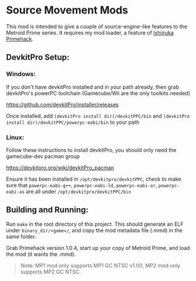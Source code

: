 # Source Movement Mods
This mod is intended to give a couple of source-engine-like features to the Metroid Prime series. It requires my mod loader, a feature of [Ishiiruka Primehack](https://github.com/shiiion/Ishiiruka).

## DevkitPro Setup:
### Windows:
If you don't have devkitPro installed and in your path already, then grab devkitPro's powerPC toolchain (Gamecube/Wii are the only toolkits needed)

https://github.com/devkitPro/installer/releases

Once installed, add `(devkitPro install dir)/devkitPPC/bin` and `(devkitPro install dir)/devkitPPC/powerpc-eabi/bin` to your path

### Linux:
Follow these instructions to install devkitPro, you should only need the gamecube-dev pacman group

https://devkitpro.org/wiki/devkitPro_pacman

Ensure it has been installed in `/opt/devkitpro/devkitPPC`, check to make sure that `powerpc-eabi-g++`, `powerpc-eabi-ld`, `powerpc-eabi-ar`, `powerpc-eabi-as` are all under `/opt/devkitpro/devkitPPC/bin`

## Building and Running:
Run `make` in the root directory of this project. This should generate an ELF under `binary_dir/<game>/`, and copy the mod metadata file (.mmd) in the same folder.

Grab Primehack version 1.0.4, start up your copy of Metroid Prime, and load the mod (it wants the .mmd).

> Note: MP1 mod only supports MP1 GC NTSC v1.00, MP2 mod only supports MP2 GC NTSC.